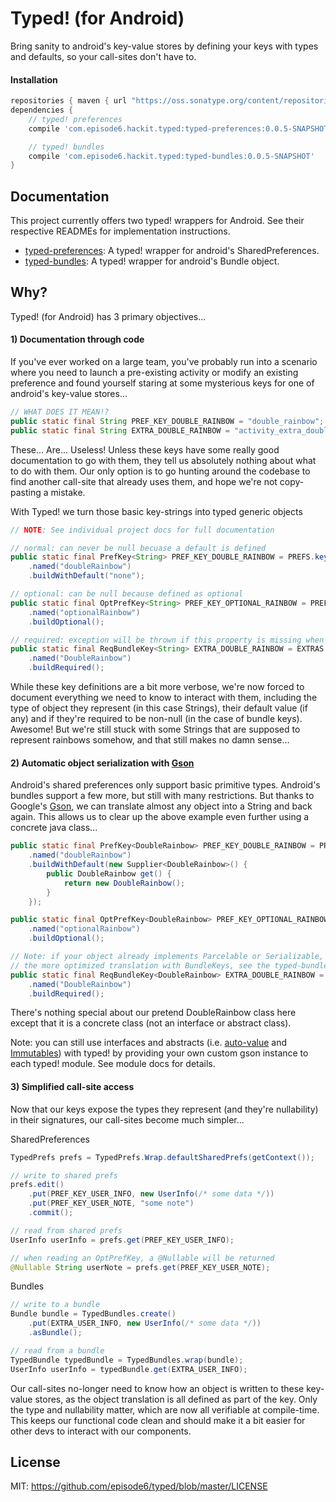 # Typed! (for Android)
Bring sanity to android's key-value stores by defining your keys with types and defaults, so your call-sites don't have to.

#### Installation
```groovy
repositories { maven { url "https://oss.sonatype.org/content/repositories/snapshots/" } }
dependencies {
    // typed! preferences
    compile 'com.episode6.hackit.typed:typed-preferences:0.0.5-SNAPSHOT'

    // typed! bundles
    compile 'com.episode6.hackit.typed:typed-bundles:0.0.5-SNAPSHOT'
}
```

## Documentation
This project currently offers two typed! wrappers for Android. See their respective READMEs for implementation instructions.

- [typed-preferences](typed-preferences/README.md): A typed! wrapper for android's SharedPreferences.
- [typed-bundles](typed-bundles/README.md): A typed!  wrapper for android's Bundle object.

## Why?
Typed! (for Android) has 3 primary objectives...

#### 1) Documentation through code
If you've ever worked on a large team, you've probably run into a scenario where you need to launch a pre-existing activity or modify an existing preference and found yourself staring at some mysterious keys for one of android's key-value stores...
```java
// WHAT DOES IT MEAN!?
public static final String PREF_KEY_DOUBLE_RAINBOW = "double_rainbow";
public static final String EXTRA_DOUBLE_RAINBOW = "activity_extra_double_rainbow";
```
These... Are... Useless! Unless these keys have some really good documentation to go with them, they tell us absolutely nothing about what to do with them. Our only option is to go hunting around the codebase to find another call-site that already uses them, and hope we're not copy-pasting a mistake.

With Typed! we turn those basic key-strings into typed generic objects
```java
// NOTE: See individual project docs for full documentation

// normal: can never be null becuase a default is defined
public static final PrefKey<String> PREF_KEY_DOUBLE_RAINBOW = PREFS.key(String.class)
    .named("doubleRainbow")
    .buildWithDefault("none");

// optional: can be null because defined as optional
public static final OptPrefKey<String> PREF_KEY_OPTIONAL_RAINBOW = PREFS.key(String.class)
    .named("optionalRainbow")
    .buildOptional();

// required: exception will be thrown if this property is missing when trying to read it
public static final ReqBundleKey<String> EXTRA_DOUBLE_RAINBOW = EXTRAS.key(String.class)
    .named("DoubleRainbow")
    .buildRequired();
```
While these key definitions are a bit more verbose, we're now forced to document everything we need to know to interact with them, including the type of object they represent (in this case Strings), their default value (if any) and if they're required to be non-null (in the case of bundle keys). Awesome! But we're still stuck with some Strings that are supposed to represent rainbows somehow, and that still makes no damn sense...

#### 2) Automatic object serialization with [Gson](https://github.com/google/gson)
Android's shared preferences only support basic primitive types. Android's bundles support a few more, but still with many restrictions. But thanks to Google's [Gson](https://github.com/google/gson), we can translate almost any object into a String and back again. This allows us to clear up the above example even further using a concrete java class...
```java
public static final PrefKey<DoubleRainbow> PREF_KEY_DOUBLE_RAINBOW = PREFS.key(DoubleRainbow.class)
    .named("doubleRainbow")
    .buildWithDefault(new Supplier<DoubleRainbow>() {
        public DoubleRainbow get() {
            return new DoubleRainbow();
        }
    });

public static final OptPrefKey<DoubleRainbow> PREF_KEY_OPTIONAL_RAINBOW = PREFS.key(DoubleRainbow.class)
    .named("optionalRainbow")
    .buildOptional();

// Note: if your object already implements Parcelable or Serializable, you can still utilize
// the more optimized translation with BundleKeys, see the typed-bundles readme for details.
public static final ReqBundleKey<DoubleRainbow> EXTRA_DOUBLE_RAINBOW = EXTRAS.key(DoubleRainbow.class)
    .named("DoubleRainbow")
    .buildRequired();
```
There's nothing special about our pretend DoubleRainbow class here except that it is a concrete class (not an interface or abstract class).

Note: you can still use interfaces and abstracts (i.e. [auto-value](https://github.com/google/auto/tree/master/value) and [Immutables](https://immutables.github.io/)) with typed! by providing your own custom gson instance to each typed! module. See module docs for details.

#### 3) Simplified call-site access
Now that our keys expose the types they represent (and they're nullability) in their signatures, our call-sites become much simpler...

SharedPreferences
```java
TypedPrefs prefs = TypedPrefs.Wrap.defaultSharedPrefs(getContext());

// write to shared prefs
prefs.edit()
    .put(PREF_KEY_USER_INFO, new UserInfo(/* some data */))
    .put(PREF_KEY_USER_NOTE, "some note")
    .commit();

// read from shared prefs
UserInfo userInfo = prefs.get(PREF_KEY_USER_INFO);

// when reading an OptPrefKey, a @Nullable will be returned
@Nullable String userNote = prefs.get(PREF_KEY_USER_NOTE);
```

Bundles
```java
// write to a bundle
Bundle bundle = TypedBundles.create()
    .put(EXTRA_USER_INFO, new UserInfo(/* some data */))
    .asBundle();

// read from a bundle
TypedBundle typedBundle = TypedBundles.wrap(bundle);
UserInfo userInfo = typedBundle.get(EXTRA_USER_INFO);
```

Our call-sites no-longer need to know how an object is written to these key-value stores, as the object translation is all defined as part of the key. Only the type and nullability matter, which are now all verifiable at compile-time. This keeps our functional code clean and should make it a bit easier for other devs to interact with our components.

## License
MIT: https://github.com/episode6/typed/blob/master/LICENSE